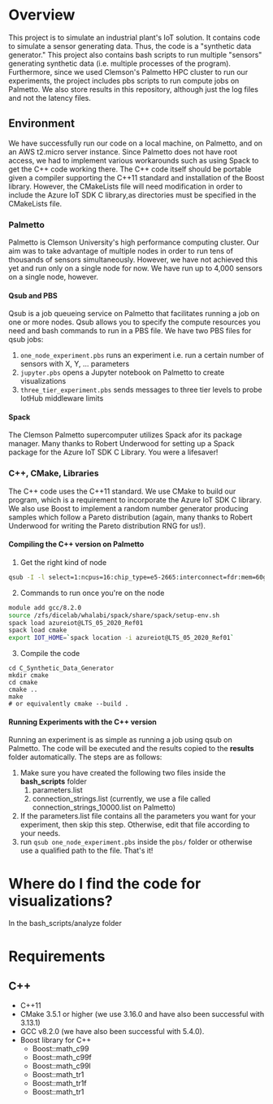# Overview
This project is to simulate an industrial plant's IoT solution. It contains code to simulate a sensor generating data. Thus, the code is a "synthetic data generator." This project also contains bash scripts to run multiple "sensors" generating synthetic data (i.e. multiple processes of the program). Furthermore, since we used Clemson's Palmetto HPC cluster to run our experiments, the project includes pbs scripts to run compute jobs on Palmetto. We also store results in this repository, although just the log files and not the latency files.
## Environment
We have successfully run our code on a local machine, on Palmetto, and on an AWS t2.micro server instance. Since Palmetto does not have root access, we had to implement various workarounds such as using Spack to get the C++ code working there. The C++ code itself should be portable given a compiler supporting the C++11 standard and installation of the Boost library. However, the CMakeLists file will need modification in order to include the Azure IoT SDK C library,as directories must be specified in the CMakeLists file.
### Palmetto
Palmetto is Clemson University's high performance computing cluster. Our aim was to take advantage of multiple nodes in order to run tens of thousands of sensors simultaneously. However, we have not achieved this yet and run only on a single node for now. We have run up to 4,000 sensors on a single node, however.
#### Qsub and PBS
Qsub is a job queueing service on Palmetto that facilitates running a job on one or more nodes. Qsub allows you to specify the compute resources you need and bash commands to run in a PBS file. We have two PBS files for qsub jobs:
1. `one_node_experiment.pbs` runs an experiment i.e. run a certain number of sensors with X, Y, ... parameters
2. `jupyter.pbs` opens a Jupyter notebook on Palmetto to create visualizations
3. `three_tier_experiment.pbs` sends messages to three tier levels to probe IotHub middleware limits 
#### Spack
The Clemson Palmetto supercomputer utilizes Spack afor its package manager. Many thanks to Robert Underwood for setting up a Spack package for the Azure IoT SDK C Library. You were a lifesaver!
### C++, CMake, Libraries
The C++ code uses the C++11 standard. We use CMake to build our program, which is a requirement to incorporate the Azure IoT SDK C library. We also use Boost to implement a random number generator producing samples which follow a Pareto distribution (again, many thanks to Robert Underwood for writing the Pareto distribution RNG for us!).
#### Compiling the C++ version on Palmetto
1. Get the right kind of node
```bash
qsub -I -l select=1:ncpus=16:chip_type=e5-2665:interconnect=fdr:mem=60gb,walltime=01:00:00,place=pack
```
2. Commands to run once you're on the node
```bash
module add gcc/8.2.0
source /zfs/dicelab/whalabi/spack/share/spack/setup-env.sh
spack load azureiot@LTS_05_2020_Ref01
spack load cmake
export IOT_HOME=`spack location -i azureiot@LTS_05_2020_Ref01`
```
3. Compile the code
```
cd C_Synthetic_Data_Generator
mkdir cmake
cd cmake
cmake ..
make
# or equivalently cmake --build .
```
#### Running Experiments with the C++ version
Running an experiment is as simple as running a job using qsub on Palmetto. The code will be executed and the results copied to the **results** folder automatically. The steps are as follows:
1. Make sure you have created the following two files inside the **bash_scripts** folder
    1. parameters.list
	2. connection_strings.list (currently, we use a file called connection_strings_10000.list on Palmetto)
2. If the parameters.list file contains all the parameters you want for your experiment, then skip this step. Otherwise, edit that file according to your needs.
3. run `qsub one_node_experiment.pbs` inside the `pbs/` folder or otherwise use a qualified path to the file. That's it!
# Where do I find the code for visualizations?
In the bash_scripts/analyze folder
# Requirements
## C++
- C++11
- CMake 3.5.1 or higher (we use 3.16.0 and have also been successful with 3.13.1)
- GCC v8.2.0 (we have also been successful with 5.4.0).
- Boost library for C++
    - Boost::math_c99
    - Boost::math_c99f
    - Boost::math_c99l
    - Boost::math_tr1
    - Boost::math_tr1f
    - Boost::math_tr1
